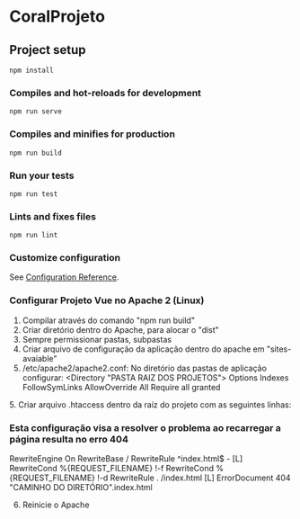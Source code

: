 # CoralProjeto

## Project setup
```
npm install
```

### Compiles and hot-reloads for development
```
npm run serve
```

### Compiles and minifies for production
```
npm run build
```

### Run your tests
```
npm run test
```

### Lints and fixes files
```
npm run lint
```

### Customize configuration
See [Configuration Reference](https://cli.vuejs.org/config/).

### Configurar Projeto Vue no Apache 2 (Linux)

1. Compilar através do comando "npm run build"
2. Criar diretório dentro do Apache, para alocar o "dist"
3. Sempre permissionar pastas, subpastas
3. Criar arquivo de configuração da aplicação dentro do apache em "sites-avaiable"
4. /etc/apache2/apache2.conf: No diretório das pastas de aplicação configurar:
  <Directory "PASTA RAIZ DOS PROJETOS">
    Options Indexes FollowSymLinks
    AllowOverride All
    Require all granted
  </Directory>
5. Criar arquivo .htaccess dentro da raíz do projeto com as seguintes linhas:

### Esta configuração visa a resolver o problema ao recarregar a página resulta no erro 404 ###
  <IfModule mod_rewrite.c>
    RewriteEngine On
    RewriteBase /
    RewriteRule ^index.html$ - [L]
    RewriteCond %{REQUEST_FILENAME} !-f
    RewriteCond %{REQUEST_FILENAME} !-d
    RewriteRule . /index.html [L]
    ErrorDocument 404 "CAMINHO DO DIRETÓRIO".index.html
  </IfModule>
 
 6. Reinicie o Apache
 
 
